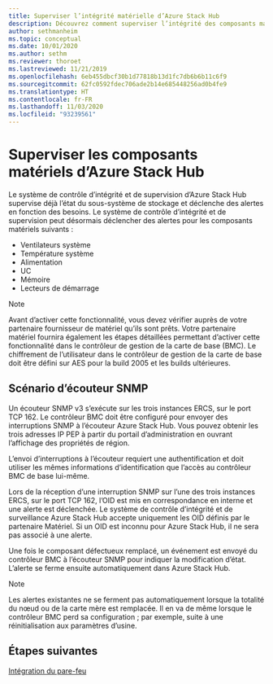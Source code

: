 ```yaml
---
title: Superviser l’intégrité matérielle d’Azure Stack Hub
description: Découvrez comment superviser l’intégrité des composants matériels d’Azure Stack Hub.
author: sethmanheim
ms.topic: conceptual
ms.date: 10/01/2020
ms.author: sethm
ms.reviewer: thoroet
ms.lastreviewed: 11/21/2019
ms.openlocfilehash: 6eb455dbcf30b1d77818b13d1fc7db6b6b11c6f9
ms.sourcegitcommit: 62fc0592fdec706ade2b14e685448256ad0b4fe9
ms.translationtype: HT
ms.contentlocale: fr-FR
ms.lasthandoff: 11/03/2020
ms.locfileid: "93239561"
---
```

# <a name="monitor-azure-stack-hub-hardware-components"></a>Superviser les composants matériels d’Azure Stack Hub

Le système de contrôle d’intégrité et de supervision d’Azure Stack Hub supervise déjà l’état du sous-système de stockage et déclenche des alertes en fonction des besoins. Le système de contrôle d’intégrité et de supervision peut désormais déclencher des alertes pour les composants matériels suivants :

- Ventilateurs système
- Température système
- Alimentation
- UC
- Mémoire
- Lecteurs de démarrage

> [!NOTE]
> Avant d’activer cette fonctionnalité, vous devez vérifier auprès de votre partenaire fournisseur de matériel qu’ils sont prêts. Votre partenaire matériel fournira également les étapes détaillées permettant d’activer cette fonctionnalité dans le contrôleur de gestion de la carte de base (BMC). Le chiffrement de l’utilisateur dans le contrôleur de gestion de la carte de base doit être défini sur AES pour la build 2005 et les builds ultérieures. 

## <a name="snmp-listener-scenario"></a>Scénario d’écouteur SNMP

Un écouteur SNMP v3 s’exécute sur les trois instances ERCS, sur le port TCP 162. Le contrôleur BMC doit être configuré pour envoyer des interruptions SNMP à l’écouteur Azure Stack Hub. Vous pouvez obtenir les trois adresses IP PEP à partir du portail d’administration en ouvrant l’affichage des propriétés de région.

L’envoi d’interruptions à l’écouteur requiert une authentification et doit utiliser les mêmes informations d’identification que l’accès au contrôleur BMC de base lui-même.

Lors de la réception d’une interruption SNMP sur l’une des trois instances ERCS, sur le port TCP 162, l’OID est mis en correspondance en interne et une alerte est déclenchée. Le système de contrôle d’intégrité et de surveillance Azure Stack Hub accepte uniquement les OID définis par le partenaire Matériel. Si un OID est inconnu pour Azure Stack Hub, il ne sera pas associé à une alerte.

Une fois le composant défectueux remplacé, un événement est envoyé du contrôleur BMC à l’écouteur SNMP pour indiquer la modification d’état. L’alerte se ferme ensuite automatiquement dans Azure Stack Hub.

> [!NOTE]
> Les alertes existantes ne se ferment pas automatiquement lorsque la totalité du nœud ou de la carte mère est remplacée. Il en va de même lorsque le contrôleur BMC perd sa configuration ; par exemple, suite à une réinitialisation aux paramètres d’usine.

## <a name="next-steps"></a>Étapes suivantes

[Intégration du pare-feu](azure-stack-firewall.md)
